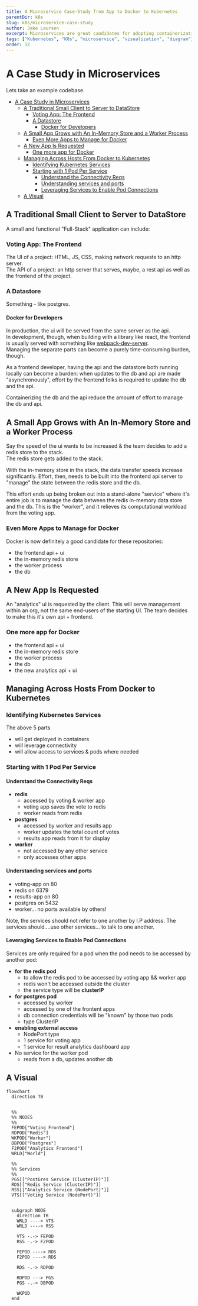 ```yaml
---
title: A Microservice Case-Study from App to Docker to Kubernetes
parentDir: k8s
slug: k8s/microservice-case-study
author: Jake Laursen
excerpt: Microservices are great candidates for adopting containerization and kubernetes
tags: ["Kubernetes", "K8s", "microservice", "visualization", "diagram"]
order: 12
---
```


# A Case Study in Microservices
Lets take an example codebase. 
- [A Case Study in Microservices](#a-case-study-in-microservices)
  - [A Traditional Small Client to Server to DataStore](#a-traditional-small-client-to-server-to-datastore)
    - [Voting App: The Frontend](#voting-app-the-frontend)
    - [A Datastore](#a-datastore)
      - [Docker for Developers](#docker-for-developers)
  - [A Small App Grows with An In-Memory Store and a Worker Process](#a-small-app-grows-with-an-in-memory-store-and-a-worker-process)
    - [Even More Apps to Manage for Docker](#even-more-apps-to-manage-for-docker)
  - [A New App Is Requested](#a-new-app-is-requested)
    - [One more app for Docker](#one-more-app-for-docker)
  - [Managing Across Hosts From Docker to Kubernetes](#managing-across-hosts-from-docker-to-kubernetes)
    - [Identifying Kubernetes Services](#identifying-kubernetes-services)
    - [Starting with 1 Pod Per Service](#starting-with-1-pod-per-service)
      - [Understand the Connectivity Reqs](#understand-the-connectivity-reqs)
      - [Understanding services and ports](#understanding-services-and-ports)
      - [Leveraging Services to Enable Pod Connections](#leveraging-services-to-enable-pod-connections)
  - [A Visual](#a-visual)

## A Traditional Small Client to Server to DataStore
A small and functional "Full-Stack" application can include:

### Voting App: The Frontend
The UI of a project: HTML, JS, CSS, making network requests to an http server.  
The API of a project: an http server that serves, maybe, a rest api as well as the frontend of the project.

### A Datastore
Something - like postgres.  

#### Docker for Developers
In production, the ui will be served from the same server as the api.  
In development, though, when building with a library like react, the frontend is usually served with something like [webpack-dev-server](https://github.com/webpack/webpack-dev-server).  
Managing the separate parts can become a purely time-consuming burden, though.  

As a frontend developer, having the api and the datastore both running locally can become a burden: when updates to the db and api are made "asynchronously", effort by the frontend folks is required to update the db and the api.  

Containerizing the db and the api reduce the amount of effort to manage the db and api. 

## A Small App Grows with An In-Memory Store and a Worker Process
Say the speed of the ui wants to be increased & the team decides to add a redis store to the stack.  
The redis store gets added to the stack.  

With the in-memory store in the stack, the data transfer speeds increase significantly. Effort, then, needs to be built into the frontend api server to "manage" the state between the redis store and the db.  

This effort ends up being broken out into a stand-alone "service" where it's entire job is to manage the data between the redis in-memory data store and the db. This is the "worker", and it relieves its computational workload from the voting app.  

### Even More Apps to Manage for Docker
Docker is now definitely a good candidate for these repositories:
- the frontend api + ui
- the in-memory redis store
- the worker process
- the db

## A New App Is Requested
An "analytics" ui is requested by the client. This will serve management within an org, not the same end-users of the starting UI.  The team decides to make this it's own api + frontend.  

### One more app for Docker
- the frontend api + ui
- the in-memory redis store
- the worker process
- the db
- the new analytics api + ui

## Managing Across Hosts From Docker to Kubernetes

### Identifying Kubernetes Services
The above 5 parts 
- will get deployed in containers
- will leverage connectivity
- will allow access to services & pods where needed

### Starting with 1 Pod Per Service
#### Understand the Connectivity Reqs
- **redis**
  - accessed by voting & worker app
  - voting app saves the vote to redis
  - worker reads from redis
- **postgres**
  - accessed by worker and results app
  - worker updates the total count of votes
  - results app reads from it for display
- **worker**
  - not accessed by any other service
  - only accesses other apps

#### Understanding services and ports
- voting-app on 80
- redis on 6379
- results-app on 80
- postgres on 5432
- worker... no ports available by others!

Note, the services should not refer to one another by I.P address. The services should....use other services... to talk to one another.  
 
#### Leveraging Services to Enable Pod Connections
Services are only required for a pod when the pod needs to be accessed by another pod:  
- **for the redis pod**
  - to allow the redis pod to be accessed by voting app && worker app
  - redis won't be accessed outside the cluster
  - the service type will be **clusterIP**
- **for postgres pod**
  - accessed by worker
  - accessed by one of the frontent apps
  - db connection credentials will be "known" by those two pods
  - type ClusterIP
- **enabling external access**
  - NodePort type
  - 1 service for voting app
  - 1 service for result analytics dashboard app
- No service for the worker pod
  - reads from a db, updates another db


## A Visual
```mermaid
flowchart
  direction TB
  
  
  %%  
  %% NODES
  %% 
  FEPOD["Voting Frontend"]
  RDPOD["Redis"]
  WKPOD["Worker"]
  DBPOD["Postgres"]
  F2POD["Analytics Frontend"]
  WRLD["World"]

  %%  
  %% Services
  %% 
  PGS[["PostGres Service (ClusterIP)"]]
  RDS[["Redis Service (ClusterIP)"]]
  RSS[["Analytics Service (NodePort)"]]
  VTS[["Voting Service (NodePort)"]]


  subgraph NODE
    direction TB
    WRLD ----> VTS
    WRLD ----> RSS

    VTS -.-> FEPOD
    RSS -.-> F2POD

    FEPOD ----> RDS
    F2POD ----> RDS

    RDS -.-> RDPOD

    RDPOD ---> PGS
    PGS -.-> DBPOD

    WKPOD
  end

```
